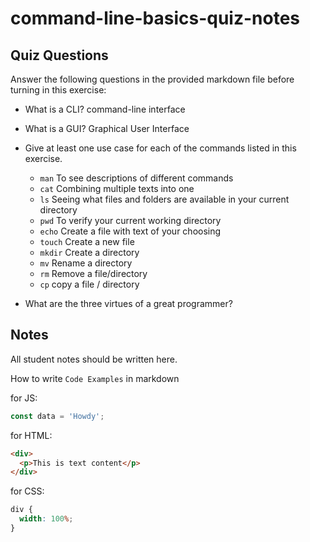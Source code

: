 # command-line-basics-quiz-notes

## Quiz Questions

Answer the following questions in the provided markdown file before turning in this exercise:

- What is a CLI?
  command-line interface
- What is a GUI?
  Graphical User Interface
- Give at least one use case for each of the commands listed in this exercise.

  - `man`
    To see descriptions of different commands
  - `cat`
    Combining multiple texts into one
  - `ls`
    Seeing what files and folders are available in your current directory
  - `pwd`
    To verify your current working directory
  - `echo`
    Create a file with text of your choosing
  - `touch`
    Create a new file
  - `mkdir`
    Create a directory
  - `mv`
    Rename a directory
  - `rm`
    Remove a file/directory
  - `cp`
    copy a file / directory

- What are the three virtues of a great programmer?

## Notes

All student notes should be written here.

How to write `Code Examples` in markdown

for JS:

```javascript
const data = 'Howdy';
```

for HTML:

```html
<div>
  <p>This is text content</p>
</div>
```

for CSS:

```css
div {
  width: 100%;
}
```
